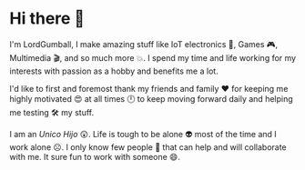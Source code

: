 # Hi there 👋
I'm LordGumball, I make amazing stuff like IoT electronics 🤖, Games 🎮, Multimedia 🎬, and so much more 💥. I spend my time and life working for my interests with passion as a hobby and benefits me a lot. 

I'd like to first and foremost thank my friends and family ❤ for keeping me highly motivated 😍 at all times 🕛 to keep moving forward daily and helping me testing 🛠 my stuff. 

I am an *Unico Hijo* 😲. Life is tough to be alone 👽 most of the time and I work alone ☹. I only know few people 🙁 that can help and will collaborate with me. It sure fun to work with someone 😄.

<!--
**lordgumball20/lordgumball20** is a ✨ _special_ ✨ repository because its `README.md` (this file) appears on your GitHub profile.

Here are some ideas to get you started:

- 🔭 I’m currently working on ...
- 🌱 I’m currently learning ...
- 👯 I’m looking to collaborate on ...
- 🤔 I’m looking for help with ...
- 💬 Ask me about ...
- 📫 How to reach me: ...
- 😄 Pronouns: ...
- ⚡ Fun fact: ...
-->
